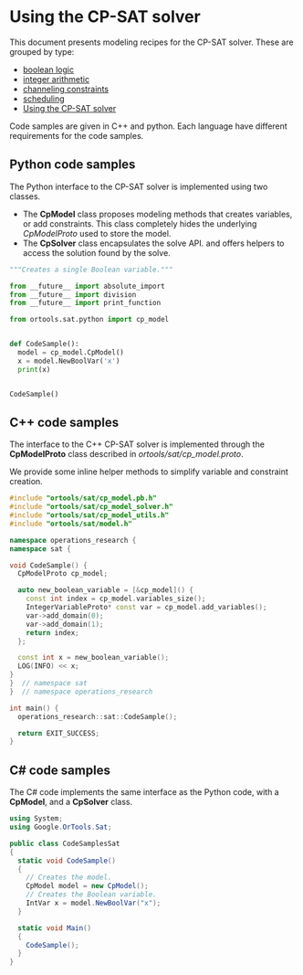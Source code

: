 # Using the CP-SAT solver



This document presents modeling recipes for the CP-SAT solver. These are grouped
by type:

-   [boolean logic](boolean_logic.md)
-   [integer arithmetic](integer_arithmetic.md)
-   [channeling constraints](channeling.md)
-   [scheduling](scheduling.md)
-   [Using the CP-SAT solver](solver.md)

Code samples are given in C++ and python. Each language have different
requirements for the code samples.

## Python code samples

The Python interface to the CP-SAT solver is implemented using two classes.

*   The **CpModel** class proposes modeling methods that creates variables, or
    add constraints. This class completely hides the underlying *CpModelProto*
    used to store the model.
*   The **CpSolver** class encapsulates the solve API. and offers helpers to
    access the solution found by the solve.

```python
"""Creates a single Boolean variable."""

from __future__ import absolute_import
from __future__ import division
from __future__ import print_function

from ortools.sat.python import cp_model


def CodeSample():
  model = cp_model.CpModel()
  x = model.NewBoolVar('x')
  print(x)


CodeSample()
```

## C++ code samples

The interface to the C++ CP-SAT solver is implemented through the
**CpModelProto** class described in
*ortools/sat/cp_model.proto*.

We provide some inline helper methods to simplify variable and constraint
creation.

```cpp
#include "ortools/sat/cp_model.pb.h"
#include "ortools/sat/cp_model_solver.h"
#include "ortools/sat/cp_model_utils.h"
#include "ortools/sat/model.h"

namespace operations_research {
namespace sat {

void CodeSample() {
  CpModelProto cp_model;

  auto new_boolean_variable = [&cp_model]() {
    const int index = cp_model.variables_size();
    IntegerVariableProto* const var = cp_model.add_variables();
    var->add_domain(0);
    var->add_domain(1);
    return index;
  };

  const int x = new_boolean_variable();
  LOG(INFO) << x;
}
}  // namespace sat
}  // namespace operations_research

int main() {
  operations_research::sat::CodeSample();

  return EXIT_SUCCESS;
}
```

## C\# code samples

The C\# code implements the same interface as the Python code, with a
**CpModel**, and a **CpSolver** class.


```cs
using System;
using Google.OrTools.Sat;

public class CodeSamplesSat
{
  static void CodeSample()
  {
    // Creates the model.
    CpModel model = new CpModel();
    // Creates the Boolean variable.
    IntVar x = model.NewBoolVar("x");
  }

  static void Main()
  {
    CodeSample();
  }
}
```
